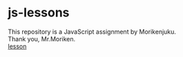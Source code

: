 # js-lessons

This repository is a JavaScript assignment by Morikenjuku.  
Thank you, Mr.Moriken.  
[lesson](https://github.com/kenmori/handsonFrontend/blob/master/work/markup/1.md)
